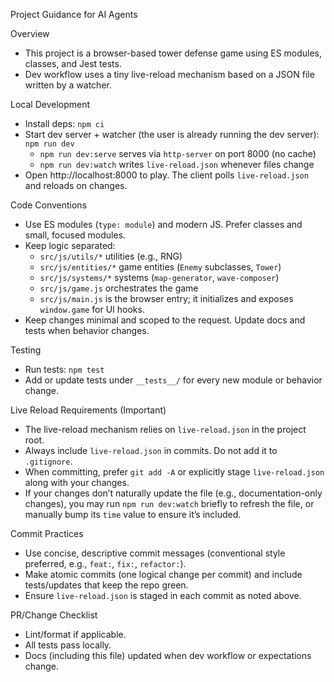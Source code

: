 Project Guidance for AI Agents

Overview
- This project is a browser-based tower defense game using ES modules, classes, and Jest tests.
- Dev workflow uses a tiny live-reload mechanism based on a JSON file written by a watcher.

Local Development
- Install deps: `npm ci`
- Start dev server + watcher (the user is already running the dev server): `npm run dev`
  - `npm run dev:serve` serves via `http-server` on port 8000 (no cache)
  - `npm run dev:watch` writes `live-reload.json` whenever files change
- Open http://localhost:8000 to play. The client polls `live-reload.json` and reloads on changes.

Code Conventions
- Use ES modules (`type: module`) and modern JS. Prefer classes and small, focused modules.
- Keep logic separated:
  - `src/js/utils/*` utilities (e.g., RNG)
  - `src/js/entities/*` game entities (`Enemy` subclasses, `Tower`)
  - `src/js/systems/*` systems (`map-generator`, `wave-composer`)
  - `src/js/game.js` orchestrates the game
  - `src/js/main.js` is the browser entry; it initializes and exposes `window.game` for UI hooks.
- Keep changes minimal and scoped to the request. Update docs and tests when behavior changes.

Testing
- Run tests: `npm test`
- Add or update tests under `__tests__/` for every new module or behavior change.

Live Reload Requirements (Important)
- The live-reload mechanism relies on `live-reload.json` in the project root.
- Always include `live-reload.json` in commits. Do not add it to `.gitignore`.
- When committing, prefer `git add -A` or explicitly stage `live-reload.json` along with your changes.
- If your changes don’t naturally update the file (e.g., documentation-only changes), you may run `npm run dev:watch` briefly to refresh the file, or manually bump its `time` value to ensure it’s included.

Commit Practices
- Use concise, descriptive commit messages (conventional style preferred, e.g., `feat:`, `fix:`, `refactor:`).
- Make atomic commits (one logical change per commit) and include tests/updates that keep the repo green.
- Ensure `live-reload.json` is staged in each commit as noted above.

PR/Change Checklist
- Lint/format if applicable.
- All tests pass locally.
- Docs (including this file) updated when dev workflow or expectations change.

